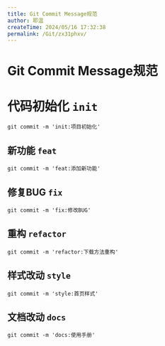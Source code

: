 ```yaml
---
title: Git Commit Message规范
author: 耶温
createTime: 2024/05/16 17:32:38
permalink: /Git/zx31phxv/
---
```


# Git Commit Message规范

# 代码初始化 `init`

```shell
git commit -m 'init:项目初始化'
```

## 新功能 `feat`

```shell
git commit -m 'feat:添加新功能'
```

## 修复BUG `fix`

```shell
git commit -m 'fix:修改BUG'
```

## 重构 `refactor`

```shell
git commit -m 'refactor:下载方法重构'
```

## 样式改动 `style`

```shell
git commit -m 'style:首页样式'
```

## 文档改动 `docs`

```shell
git commit -m 'docs:使用手册'
```

